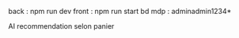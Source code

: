 back : npm run dev
front : npm run start 
bd mdp : adminadmin1234*

AI recommendation selon panier 
